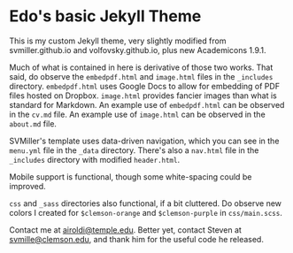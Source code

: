 Edo's basic Jekyll Theme
=====================================

This is my custom Jekyll theme, very slightly modified from svmiller.github.io and volfovsky.github.io, plus new Academicons 1.9.1.

Much of what is contained in here is derivative of those two works. That said, do observe the `embedpdf.html` and `image.html` files in the `_includes` directory. `embedpdf.html` uses Google Docs to allow for embedding of PDF files hosted on Dropbox. `image.html` provides fancier images than what is standard for Markdown. An example use of `embedpdf.html` can be observed in the `cv.md` file. An example use of `image.html` can be observed in the `about.md` file.

SVMiller's template uses data-driven navigation, which you can see in the `menu.yml` file in the `_data` directory. There's also a `nav.html` file in the `_includes` directory with modified `header.html`.

Mobile support is  functional, though some white-spacing could be improved. 

`css` and `_sass` directories also functional, if a bit cluttered. Do observe new colors I created for `$clemson-orange` and `$clemson-purple` in `css/main.scss`.

Contact me at airoldi@temple.edu. Better yet, contact Steven at svmille@clemson.edu, and thank him for the useful code he released.
